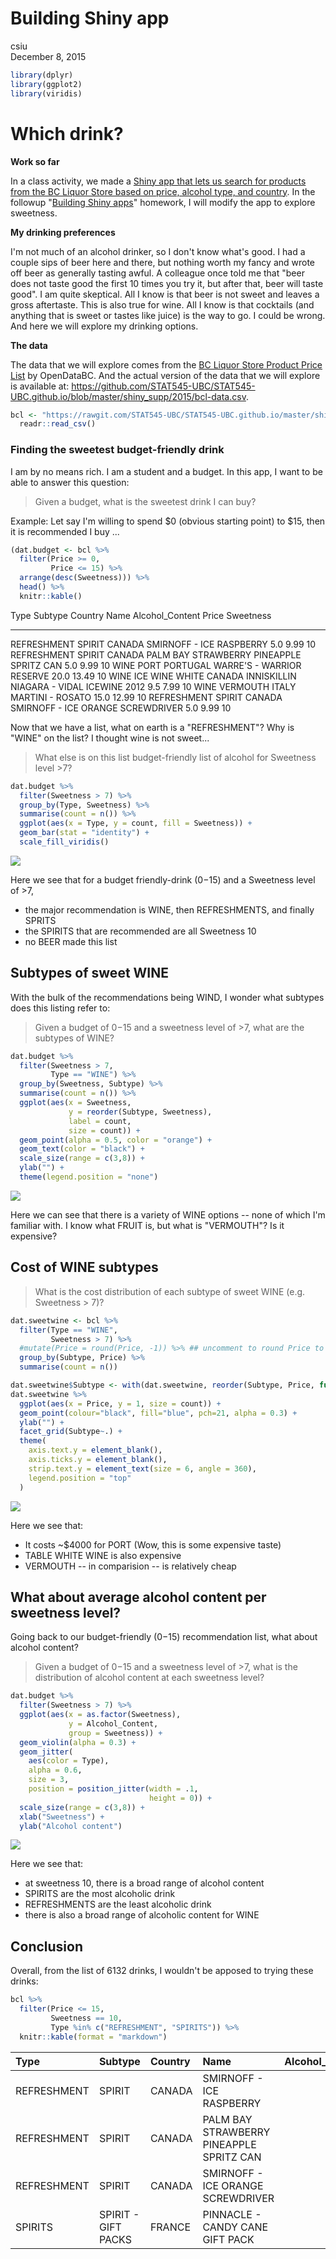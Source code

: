 # Building Shiny app
csiu  
December 8, 2015  



```r
library(dplyr)
library(ggplot2)
library(viridis)
```

# Which drink?

**Work so far**

In a class activity, we made a [Shiny app that lets us search for products from the BC Liquor Store based on price, alcohol type, and country](http://stat545-ubc.github.io/shiny01_activity.html#final-shiny-app-code). In the followup "[Building Shiny apps](http://stat545-ubc.github.io/hw11_shiny.html)" homework, I will modify the app to explore sweetness.

**My drinking preferences**

I'm not much of an alcohol drinker, so I don't know what's good. I had a couple sips of beer here and there, but nothing worth my fancy and wrote off beer as generally tasting awful. A colleague once told me that "beer does not taste good the first 10 times you try it, but after that, beer will taste good". I am quite skeptical. All I know is that beer is not sweet and leaves a gross aftertaste. This is also true for wine. All I know is that cocktails (and anything that is sweet or tastes like juice) is the way to go. I could be wrong. And here we will explore my drinking options.

**The data**

The data that we will explore comes from the [BC Liquor Store Product Price List](https://www.opendatabc.ca/dataset/bc-liquor-store-product-price-list-current-prices) by OpenDataBC. And the actual version of the data that we will explore is available at: https://github.com/STAT545-UBC/STAT545-UBC.github.io/blob/master/shiny_supp/2015/bcl-data.csv.


```r
bcl <- "https://rawgit.com/STAT545-UBC/STAT545-UBC.github.io/master/shiny_supp/2015/bcl-data.csv" %>% 
  readr::read_csv()
```


### Finding the sweetest budget-friendly drink

I am by no means rich. I am a student and a budget. In this app, I want to be able to answer this question:

> Given a budget, what is the sweetest drink I can buy?

Example: Let say I'm willing to spend $0 (obvious starting point) to $15, then it is recommended I buy ...


```r
(dat.budget <- bcl %>% 
  filter(Price >= 0,
         Price <= 15) %>% 
  arrange(desc(Sweetness))) %>% 
  head() %>% 
  knitr::kable()
```



Type          Subtype          Country    Name                                        Alcohol_Content   Price   Sweetness
------------  ---------------  ---------  -----------------------------------------  ----------------  ------  ----------
REFRESHMENT   SPIRIT           CANADA     SMIRNOFF - ICE RASPBERRY                                5.0    9.99          10
REFRESHMENT   SPIRIT           CANADA     PALM BAY STRAWBERRY PINEAPPLE SPRITZ CAN                5.0    9.99          10
WINE          PORT             PORTUGAL   WARRE'S - WARRIOR RESERVE                              20.0   13.49          10
WINE          ICE WINE WHITE   CANADA     INNISKILLIN NIAGARA - VIDAL ICEWINE 2012                9.5    7.99          10
WINE          VERMOUTH         ITALY      MARTINI - ROSATO                                       15.0   12.99          10
REFRESHMENT   SPIRIT           CANADA     SMIRNOFF - ICE ORANGE SCREWDRIVER                       5.0    9.99          10

Now that we have a list, what on earth is a "REFRESHMENT"? Why is "WINE" on the list? I thought wine is not sweet...

> What else is on this list budget-friendly list of alcohol for Sweetness level >7?


```r
dat.budget %>% 
  filter(Sweetness > 7) %>% 
  group_by(Type, Sweetness) %>% 
  summarise(count = n()) %>% 
  ggplot(aes(x = Type, y = count, fill = Sweetness)) + 
  geom_bar(stat = "identity") +
  scale_fill_viridis()  
```

![](figs/budgetdrinks-1.png) 

Here we see that for a budget friendly-drink ($0-$15) and a Sweetness level of >7, 

- the major recommendation is WINE, then REFRESHMENTS, and finally SPRITS
- the SPIRITS that are recommended are all Sweetness 10
- no BEER made this list

## Subtypes of sweet WINE
With the bulk of the recommendations being WIND, I wonder what subtypes does this listing refer to:

> Given a budget of $0-$15 and a sweetness level of >7, what are the subtypes of WINE?


```r
dat.budget %>% 
  filter(Sweetness > 7,
         Type == "WINE") %>% 
  group_by(Sweetness, Subtype) %>% 
  summarise(count = n()) %>% 
  ggplot(aes(x = Sweetness, 
             y = reorder(Subtype, Sweetness), 
             label = count,
             size = count)) + 
  geom_point(alpha = 0.5, color = "orange") +
  geom_text(color = "black") +
  scale_size(range = c(3,8)) +
  ylab("") +
  theme(legend.position = "none")
```

![](figs/sweetsubtypes-1.png) 

Here we can see that there is a variety of WINE options -- none of which I'm familiar with. I know what FRUIT is, but what is "VERMOUTH"? Is it expensive?

## Cost of WINE subtypes

> What is the cost distribution of each subtype of sweet WINE (e.g. Sweetness > 7)?


```r
dat.sweetwine <- bcl %>% 
  filter(Type == "WINE",
         Sweetness > 7) %>% 
  #mutate(Price = round(Price, -1)) %>% ## uncomment to round Price to nearest $10?
  group_by(Subtype, Price) %>% 
  summarise(count = n())

dat.sweetwine$Subtype <- with(dat.sweetwine, reorder(Subtype, Price, function(x){-max(x)}))
dat.sweetwine %>%  
  ggplot(aes(x = Price, y = 1, size = count)) +
  geom_point(colour="black", fill="blue", pch=21, alpha = 0.3) +
  ylab("") +
  facet_grid(Subtype~.) +
  theme(
    axis.text.y = element_blank(),
    axis.ticks.y = element_blank(),
    strip.text.y = element_text(size = 6, angle = 360),
    legend.position = "top"
  )
```

![](figs/subtypecosts-1.png) 

Here we see that:

- It costs ~$4000 for PORT (Wow, this is some expensive taste)
- TABLE WHITE WINE is also expensive
- VERMOUTH -- in comparision -- is relatively cheap

## What about average alcohol content per sweetness level?
Going back to our budget-friendly ($0-$15) recommendation list, what about alcohol content?

> Given a budget of $0-$15 and a sweetness level of >7, what is the distribution of alcohol content at each sweetness level?


```r
dat.budget %>% 
  filter(Sweetness > 7) %>% 
  ggplot(aes(x = as.factor(Sweetness), 
             y = Alcohol_Content,
             group = Sweetness)) +
  geom_violin(alpha = 0.3) +
  geom_jitter(
    aes(color = Type),
    alpha = 0.6,
    size = 3,
    position = position_jitter(width = .1,
                               height = 0)) +
  scale_size(range = c(3,8)) +
  xlab("Sweetness") +
  ylab("Alcohol content")
```

![](figs/alchoholandsweets-1.png) 

Here we see that: 

- at sweetness 10, there is a broad range of alcohol content 
- SPIRITS are the most alcoholic drink
- REFRESHMENTS are the least alcoholic drink
- there is also a broad range of alcoholic content for WINE

## Conclusion

Overall, from the list of 6132 drinks, I wouldn't be apposed to trying these drinks:


```r
bcl %>% 
  filter(Price <= 15,
         Sweetness == 10,
         Type %in% c("REFRESHMENT", "SPIRITS")) %>% 
  knitr::kable(format = "markdown")
```



|Type        |Subtype             |Country |Name                                     | Alcohol_Content| Price| Sweetness|
|:-----------|:-------------------|:-------|:----------------------------------------|---------------:|-----:|---------:|
|REFRESHMENT |SPIRIT              |CANADA  |SMIRNOFF - ICE RASPBERRY                 |               5|  9.99|        10|
|REFRESHMENT |SPIRIT              |CANADA  |PALM BAY STRAWBERRY PINEAPPLE SPRITZ CAN |               5|  9.99|        10|
|REFRESHMENT |SPIRIT              |CANADA  |SMIRNOFF - ICE ORANGE SCREWDRIVER        |               5|  9.99|        10|
|SPIRITS     |SPIRIT - GIFT PACKS |FRANCE  |PINNACLE - CANDY CANE GIFT PACK          |              35| 13.99|        10|

